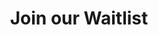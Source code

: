 ---
title: Join our Waitlist
seo:
  page_title:
  meta_description:
  featured_image:
hero: 
  enabled: true
  heading: Join our Waitlist
  body: Take the first step towards a pain-free, balanced life. Your well-being is our priority, and we can't wait to assist you on your journey to a healthier you.
  button:
    enabled: false
    open_in_new_tab: true
    button_url: 
    button_text: Join Waitlist
---